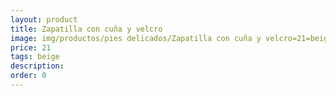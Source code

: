 ```yaml
---
layout: product
title: Zapatilla con cuña y velcro
image: img/productos/pies delicados/Zapatilla con cuña y velcro=21=beige.webp
price: 21
tags: beige
description: 
order: 0
---
```

